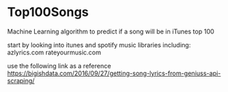 # Top100Songs
Machine Learning algorithm to predict if a song will be in iTunes top 100

start by looking into itunes and spotify music libraries
including:
azlyrics.com
rateyourmusic.com

use the following link as a reference
https://bigishdata.com/2016/09/27/getting-song-lyrics-from-geniuss-api-scraping/
